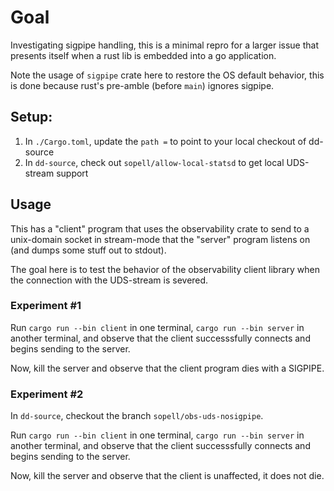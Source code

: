 # Goal
Investigating sigpipe handling, this is a minimal repro for a larger issue that
presents itself when a rust lib is embedded into a go application.

Note the usage of `sigpipe` crate here to restore the OS default behavior, this
is done because rust's pre-amble (before `main`) ignores sigpipe.

## Setup:
1. In `./Cargo.toml`, update the `path =` to point to your local checkout of
   dd-source
2. In `dd-source`, check out `sopell/allow-local-statsd` to get local UDS-stream
   support

## Usage
This has a "client" program that uses the observability crate to send to a
unix-domain socket in stream-mode that the "server" program listens on (and
dumps some stuff out to stdout).

The goal here is to test the behavior of the observability client library when
the connection with the UDS-stream is severed.

### Experiment #1
Run `cargo run --bin client` in one terminal, `cargo run --bin server` in
another terminal, and observe that the client successsfully connects and begins
sending to the server.

Now, kill the server and observe that the client program dies with a SIGPIPE.

### Experiment #2
In `dd-source`, checkout the branch `sopell/obs-uds-nosigpipe`.

Run `cargo run --bin client` in one terminal, `cargo run --bin server` in
another terminal, and observe that the client successsfully connects and begins
sending to the server.

Now, kill the server and observe that the client is unaffected, it does not die.



